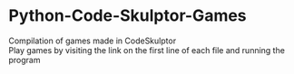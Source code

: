# Python-Code-Skulptor-Games
Compilation of games made in CodeSkulptor\
Play games by visiting the link on the first line of each file and running the program
